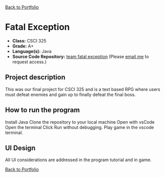 [Back to Portfolio](./)

Fatal Exception
===============

-   **Class:** CSCI 325
-   **Grade:** A+
-   **Language(s):** Java
-   **Source Code Repository:** [team fatal exception]([https://guides.github.com/features/mastering-markdown/](https://github.com/adamrt918/fatal-exception))  
    (Please [email me](https://mail.google.com/mail/u/0/?source=mailto&to=thiemann.adam@gmail.com&su=Github_Access&fs=1&tf=cm) to request access.)

## Project description

This was our final project for CSCI 325 and is a text based RPG where users must defeat enemies and gain xp to finally defeat the final boss.

## How to run the program

Install Java
Clone the repository to your local machine
Open with vsCode
Open the terminal
Click Run without debugging.
Play game in the vscode terminal.

## UI Design

All UI considerations are addressed in the program tutorial and in game.

[Back to Portfolio](./)
